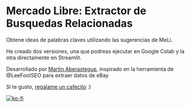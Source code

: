 # Mercado Libre: Extractor de Busquedas Relacionadas

Obtene ideas de palabras claves utilizando las sugerencias de MeLi.

He creado dos versiones, una que podreas ejecutar en Google Colab y la otra directamente en Streamlit.

Desarrollado por [Martin Aberastegue](https://www.linkedin.com/in/aberastegue/), inspirado en la herramienta de @LeeFootSEO para extraer datos de eBay

Si te gusto, [regalame un cafecito](https://cafecito.app/xyborg) :)

[![ko-fi](https://ko-fi.com/img/githubbutton_sm.svg)](https://ko-fi.com/B0B3CXMFH)
